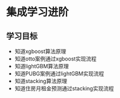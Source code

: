 # 集成学习进阶

## 学习目标

- 知道xgboost算法原理
- 知道otto案例通过xgboost实现流程
- 知道lightGBM算法原理
- 知道PUBG案例通过lightGBM实现流程
- 知道stacking算法原理
- 知道住房月租金预测通过stacking实现流程